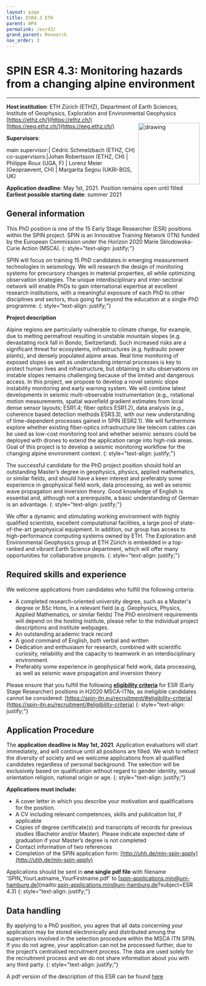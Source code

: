 ```yaml
---
layout: page
title: ESR4.3 ETH
parent: WP4
permalink: /esr43/
grand_parent: Research
nav_order: 3
---
```


# SPIN ESR 4.3: Monitoring hazards from a changing alpine environment
----

__Host institution__: ETH Z&uuml;rich (ETHZ), Department of Earth Sciences, Institute of Geophysics, Exploration and Environmental Geophysics   
[https://ethz.ch/](https://ethz.ch/)  
[https://eeg.ethz.ch/](https://eeg.ethz.ch/)
<img src="/assets/images/partners-logos/ETH_logo.svg" alt="drawing" width="160" style="float:right"/>

__Supervisors__: 
		  
main supervisor:| C&eacute;dric Schmelzbach (ETHZ, CH)
co-supervisors:|Johan Robertsson (ETHZ, CH)
| Philippe Roux (UGA, F)
| Lorenz Meier (Geopraevent, CH)
| Margarita Segou (UKRI-BGS, UK)


__Application deadline__: May 1st, 2021. Position remains open until filled   
__Earliest possible starting date__: summer 2021

## General information

This PhD position is one of the 15 Early Stage Researcher (ESR) positions within the SPIN project.  SPIN is an Innovative Training Network (ITN) funded by the European Commission under the Horizon 2020 Marie Sklodowska-Curie Action (MSCA). 
{: style="text-align: justify;"}

SPIN will focus on training 15 PhD candidates in emerging measurement technologies in seismology. We will research the design of monitoring systems for precursory changes in material properties, all while optimizing observation strategies. The unique interdisciplinary and inter-sectoral network will enable PhDs to gain international expertise at excellent research institutions, with a meaningful exposure of each PhD to other disciplines and sectors, thus going far beyond the education at a single PhD programme. 
{: style="text-align: justify;"}

__Project description__

Alpine regions are particularly vulnerable to climate change, for example, due to melting permafrost resulting in unstable mountain slopes (e.g. devastating rock fall in Bondo, Switzerland). Such increased risks are a significant threat for ecosystems, infrastructures (e.g. hydraulic power plants), and densely populated alpine areas. Real time monitoring of exposed slopes as well as understanding internal processes is key to protect human lives and infrastructure, but obtaining in situ observations on instable slopes remains challenging because of the limited and dangerous access. In this project, we propose to develop a novel seismic slope instability monitoring and early warning system. We will combine latest developments in seismic multi-observable instrumentation (e.g., rotational motion measurements, spatial wavefield gradient estimates from local dense sensor layouts; ESR1.4; fiber optics ESR1.2), data analysis (e.g., coherence based detection methods ESR3.3), with our new understanding of time-dependent processes gained in SPIN (ESR2.1). We will furthermore explore whether existing fiber-optics infrastructure like telecom cables can be used as low-cost monitoring tool and whether seismic sensors could be deployed with drones to extend the application range into high-risk areas. Goal of this project is to develop a seismic monitoring workflow for the changing alpine environment context.
{: style="text-align: justify;"}

The successful candidate for the PhD project position should hold an outstanding Master’s degree in geophysics, physics, applied mathematics, or similar fields, and should have a keen interest and preferably some experience in geophysical field work, data processing, as well as seismic wave propagation and inversion theory. Good knowledge of English is essential and, although not a prerequisite, a basic understanding of German is an advantage.
{: style="text-align: justify;"}

We offer a dynamic and stimulating working environment with highly qualified scientists, excellent computational facilities, a large pool of state-of-the-art geophysical equipment. In addition, our group has access to high-performance computing systems owned by ETH. The Exploration and Environmental Geophysics group at ETH Z&uuml;rich is embedded in a top-ranked and vibrant Earth Science department, which will offer many opportunities for collaborative projects.
{: style="text-align: justify;"}

## Required skills and experience

We welcome applications from candidates who fulfill the following criteria:
*	A completed research-oriented university degree, such as a Master's degree or BSc Hons, in a relevant field (e.g. Geophysics, Physics, Applied Mathematics, or similar fields) The PhD enrolment requirements will depend on the hosting institute, please refer to the individual project descriptions and institute webpages.
*	An outstanding academic track record
*	A good command of English, both verbal and written
*	Dedication and enthusiasm for research, combined with scientific curiosity, reliability and the capacity to teamwork in an interdisciplinary environment.
*	Preferably some experience in geophysical field work, data processing, as well as seismic wave propagation and inversion theory

Please ensure that you fulfill the following [__eligibility criteria__](https://spin-itn.eu/recruitment/#eligibility-criteria) for ESR (Early Stage Researcher) positions in H2020 MSCA-ITNs, as ineligible candidates cannot be considered:
[https://spin-itn.eu/recruitment/#eligibility-criteria](https://spin-itn.eu/recruitment/#eligibility-criteria)
{: style="text-align: justify;"}
 
## Application Procedure

The __application deadline is May 1st, 2021__. Application evaluations will start immediately, and will continue until all positions are filled. We wish to reflect the diversity of society and we welcome applications from all qualified candidates regardless of personal background. The selection will be exclusively based on qualification without regard to gender identity, sexual orientation religion, national origin or age.
{: style="text-align: justify;"}

__Applications must include:__
 
*	A cover letter in which you describe your motivation and qualifications for the position.
*	A CV including relevant competences, skills and publication list, if applicable
*	Copies of degree certificate(s) and transcripts of records for previous studies (Bachelor and/or Master). Please indicate expected date of graduation if your Master’s degree is not completed
*	Contact information of two references
*	Completion of the SPIN application form: [http://uhh.de/min-spin-apply](http://uhh.de/min-spin-apply)

Applications should be sent in __one single pdf file__ with filename 'SPIN_YourLastname_YourFirstname.pdf' to [spin-applications.min@uni-hamburg.de](mailto:spin-applications.min@uni-hamburg.de?subject=ESR 4.3)
{: style="text-align: justify;"}

## Data handling

By applying to a PhD position, you agree that all data concerning your application may be stored electronically and distributed among the supervisors involved in the selection procedure within the MSCA ITN SPIN. If you do not agree, your application can not be processed further, due to the project’s centralised recruitment process. The data are used solely for the recruitment process and we do not share information about you with any third party. 
{: style="text-align: justify;"}

A pdf version of the description of this ESR can be found [here](https://spin-itn.eu/assets/documents/SPIN_advert_ESR_4_3.pdf "ESR 4.3")
